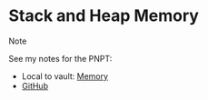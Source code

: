 
# Stack and Heap Memory

> [!Note]
> See my notes for the PNPT:
> - Local to vault: [Memory](/nested-repos/PNPT-study-guide/PEH/buffer-overflows/memory.md)
> - [GitHub](https://github.com/TrshPuppy/PNPT-study-guide/blob/e5ebb3c7e9ec91830e70cb24d8bfe43928521108/PEH/buffer-overflows/memory.md)

